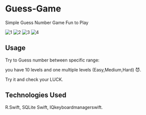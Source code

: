 # Guess-Game
Simple Guess Number Game Fun to Play

![1](https://user-images.githubusercontent.com/29343159/81335839-89430e00-90a8-11ea-859f-522098b8318e.gif)
![2](https://user-images.githubusercontent.com/29343159/81335844-8ba56800-90a8-11ea-9ece-9723a7d165de.gif)
![3](https://user-images.githubusercontent.com/29343159/81335851-8e07c200-90a8-11ea-817e-850555009c11.gif)
![4](https://user-images.githubusercontent.com/29343159/81335855-8f38ef00-90a8-11ea-8f5a-3983e9eaff56.gif)




## Usage
Try to Guess number between specific range:

you have 10 levels and one multiple levels (Easy,Medium,Hard) 😈.

Try it and check your LUCK.

## Technologies Used
R.Swift, SQLite Swift, IQkeyboardmanagerswift.
